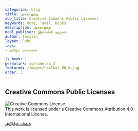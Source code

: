 ```yaml
---
categories: blog
title: அகநானூறு 
sub_title: Creative Commons Public Licenses
keywords: More, Tamil, Books
description: அகநானூறு 
nool_publiser: இசையினி குழுமம்
author: Tamilan
layout: Ruby
tags: 
- தமிழ்ப் புலவர்கள் 

is_book: 1
permalink: agananooru_3
featured: /images/noolkal_96_6.png
order: 3
---
```



## Creative Commons Public Licenses

![Creative Commons License](https://i.creativecommons.org/l/by/4.0/88x31.png)  
This work is licensed under a Creative Commons Attribution 4.0 International License.

[அடுத்த பக்கம்](agananooru_4)